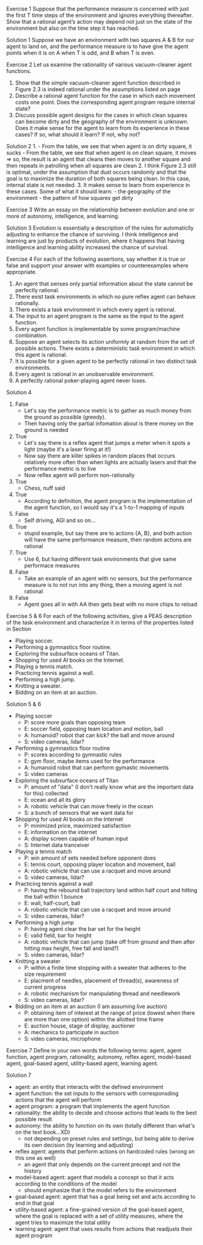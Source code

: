 Exercise 1
Suppose that the performance measure is concerned with just the first T
 time steps of the environment and ignores everything thereafter. Show that a rational agent’s action may depend not just on the state of the environment but also on the time step it has reached.

 Solution 1
 Suppose we have an environment with two squares A & B for our agent to land on, and the performance measure is to have give the agent points when it is on A when T is odd, and B when T is even.

 Exercise 2
 Let us examine the rationality of various vacuum-cleaner agent functions.
1. Show that the simple vacuum-cleaner agent function described in Figure 2.3 is indeed rational under the assumptions listed on page 
2. Describe a rational agent function for the case in which each movement costs one point. Does the corresponding agent program require internal state?
3. Discuss possible agent designs for the cases in which clean squares can become dirty and the geography of the environment is unknown. Does it make sense for the agent to learn from its experience in these cases? If so, what should it learn? If not, why not?

Solution 2
1. 
    - From the table, we see that when agent is on dirty square, it sucks
    - From the table, we see that when agent is on clean square, it moves
    => so, the result is an agent that cleans then moves to another square and then repeats in patrolling when all squares are clean
2. I think Figure 2.3 still is optimal, under the assumption that dust occurs randomly and that the goal is to maximize the duration of both squares being clean. In this case, internal state is not needed.
3. It makes sense to learn from experience in these cases. Some of what it should learn:
    - the geography of the environment
    - the pattern of how squares get dirty

Exercise 3
Write an essay on the relationship between evolution and one or more of autonomy, intelligence, and learning.

Solution 3
Evolution is essentially a description of the rules for automaticlly adjusting to enhance the chance of surviving. I think intelligence and learning are just by products of evolution, where it happens that having intelligence and learning ability increased the chance of survival.

Exercise 4
For each of the following assertions, say whether it is true or false and support your answer with examples or counterexamples where appropriate.
1. An agent that senses only partial information about the state cannot be perfectly rational.
2. There exist task environments in which no pure reflex agent can behave rationally.
3. There exists a task environment in which every agent is rational.
4. The input to an agent program is the same as the input to the agent function.
5. Every agent function is implementable by some program/machine combination.
6. Suppose an agent selects its action uniformly at random from the set of possible actions. There exists a deterministic task environment in which this agent is rational.
7. It is possible for a given agent to be perfectly rational in two distinct task environments.
8. Every agent is rational in an unobservable environment.
9. A perfectly rational poker-playing agent never loses.

Solution 4
1. False
    - Let's say the performance metric is to gather as much money from the ground as possible (greedy).
    - Then having only the partial infomation about is there money on the ground is needed
2. True
    - Let's say there is a reflex agent that jumps a meter when it spots a light (maybe it's a laser firing at it!)
    - Now say there are killer spikes in random places that occurs relatively more often than when lights are actually lasers and that the performance metric is to live
    - Now reflex agent will perform non-rationally
3. True
    - Chess, nuff said
4. True
    - According to definition, the agent program is the implementation of the agent function, so I would say it's a 1-to-1 mapping of inputs
5. False
    - Self driving, AGI and so on...
6. True
    - stupid example, but say there are to actions {A, B}, and both action will have the same performance measure, then random actions are rational
7. True
    - Use 6, but having different task environments that give same performace measures
8. False
    - Take an example of an agent with no sensors, but the performance measure is to not run into any thing, then a moving agent is not rational
9. False
    - Agent goes all in with AA then gets beat with no more chips to reload

Exercise 5 & 6
For each of the following activities, give a PEAS description of the task environment and characterize it in terms of the properties listed in Section 
- Playing soccer.
- Performing a gymnastics floor routine.
- Exploring the subsurface oceans of Titan.
- Shopping for used AI books on the Internet.
- Playing a tennis match.
- Practicing tennis against a wall.
- Performing a high jump.
- Knitting a sweater.
- Bidding on an item at an auction.

Solution 5 & 6
- Playing soccer
    - P: score more goals than opposing team
    - E: soccer field, opposing team location and motion, ball
    - A: humanoid? robot that can kick? the ball and move around
    - S: video cameras, lidar?
- Performing a gymnastics floor routine
    - P: scores according to gymnastic rules
    - E: gym floor, maybe items used for the performance
    - A: humanoid robot that can perform gymastic movements
    - S: video cameras
- Exploring the subsurface oceans of Titan
    - P: amount of "data" (I don't really know what are the important data for this) collected
    - E: ocean and all its glory
    - A: robotic vehicle that can move freely in the ocean
    - S: a bunch of sensors that we want data for
- Shopping for used AI books on the Internet
    - P: minimized price, maximized satisfaction
    - E: information on the internet
    - A: display screen capable of human input
    - S: Internet data tranceiver
- Playing a tennis match
    - P: win amount of sets needed before opponent does
    - E: tennis court, opposing player location and movement, ball
    - A: robotic vehicle that can use a racquet and move around
    - S: video cameras, lidar?
- Practicing tennis against a wall
    - P: having the rebound ball trajectory land within half court and hitting the ball within 1 bounce
    - E: wall, half-court, ball
    - A: robotic vehicle that can use a racquet and move around
    - S: video cameras, lidar?
- Performing a high jump
    - P: having agent clear the bar set for the height
    - E: valid field, bar for height
    - A: robotic vehicle that can jump (take off from ground and then after hitting max height, free fall and land?)
    - S: video cameras, lidar?
- Knitting a sweater
    - P: within a finite time stopping with a sweater that adheres to the size requirement
    - E: placment of needles, placement of thread(s), awareness of current progress
    - A: robotic mechanism for manipulating thread and needlework
    - S: video cameras, lidar?
- Bidding on an item at an auction (I am assuming live auction)
    - P: obtaining item of interest at the range of price (lowest when there are more than one option) within the allotted time frame
    - E: auction house, stage of display, auctioner
    - A: mechanics to participate in auction
    - S: video cameras, microphone

Exercise 7
Define in your own words the following terms: agent, agent function, agent program, rationality, autonomy, reflex agent, model-based agent, goal-based agent, utility-based agent, learning agent.

Solution 7
- agent: an entity that interacts with the defined environment
- agent function: the set inputs to the sensors with corresponsding actions that the agent will perform
- agent program: a program that implements the agent function
- rationality: the ability to decide and choose actions that leads to the best possible result
- autonomy: the ability to function on its own (totally different than what's on the text book...XD)
    - not depending on preset rules and settings, but being able to derive its own decision (by learning and adjusting)
- reflex agent: agents that perform actions on hardcoded rules (wrong on this one as well)
    - an agent that only depends on the current precept and not the history
- model-based agent: agent that models a concept so that it acts according to the conditions of the model
    - should emphasize that it the model refers to the environment
- goal-based agent: agent that has a goal being set and acts according to end in that goal
- utility-based agent: a fine-grained version of the goal-based agent, where the goal is replaced with a set of utility measures, where the agent tries to maximize the total utility
- learning agent: agent that uses results from actions that readjusts their agent program